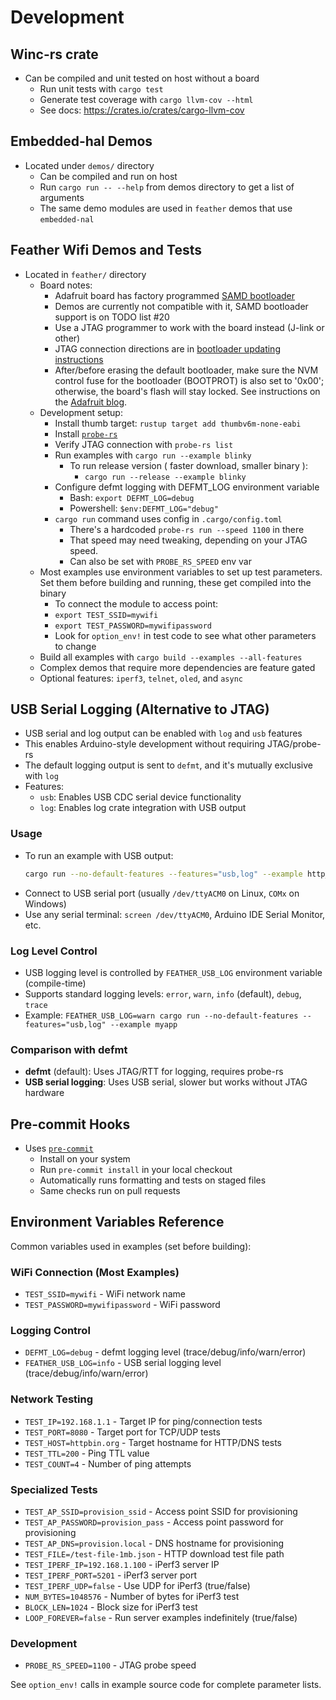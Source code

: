 # Development

## Winc-rs crate
- Can be compiled and unit tested on host without a board
  - Run unit tests with `cargo test`
  - Generate test coverage with `cargo llvm-cov --html`
  - See docs: https://crates.io/crates/cargo-llvm-cov

## Embedded-hal Demos
- Located under `demos/` directory
  - Can be compiled and run on host
  - Run `cargo run -- --help` from demos directory to get a list of arguments
  - The same demo modules are used in `feather` demos that use `embedded-nal`

## Feather Wifi Demos and Tests
- Located in `feather/` directory
  - Board notes:
    - Adafruit board has factory programmed [SAMD bootloader](https://learn.adafruit.com/how-to-program-samd-bootloaders/overview)
    - Demos are currently not compatible with it, SAMD bootloader support is on TODO list #20
    - Use a JTAG programmer to work with the board instead (J-link or other)
    - JTAG connection directions are in [bootloader updating instructions](https://learn.adafruit.com/how-to-program-samd-bootloaders?view=all#feather-m0-m4-wiring)
    - After/before erasing the default bootloader, make sure the NVM control fuse for the bootloader (BOOTPROT) is also set to '0x00'; otherwise, the board's flash will stay locked. See instructions on the [Adafruit blog](https://learn.adafruit.com/how-to-program-samd-bootloaders/programming-the-bootloader-with-atmel-studio#un-set-bootloader-protection-fuse-3017004).
  - Development setup:
    - Install thumb target: `rustup target add thumbv6m-none-eabi`
    - Install [`probe-rs`](https://probe.rs/)
    - Verify JTAG connection with `probe-rs list`
    - Run examples with `cargo run --example blinky`
      - To run release version ( faster download, smaller binary ):
         - `cargo run --release --example blinky`
    - Configure defmt logging with DEFMT_LOG environment variable
      - Bash: `export DEFMT_LOG=debug`
      - Powershell: `$env:DEFMT_LOG="debug"`
    - `cargo run` command uses config in `.cargo/config.toml`
      - There's a hardcoded `probe-rs run --speed 1100` in there
      - That speed may need tweaking, depending on your JTAG speed.
      - Can also be set with `PROBE_RS_SPEED` env var
  - Most examples use environment variables to set up test parameters. Set them
    before building and running, these get compiled into the binary
      - To connect the module to access point:
      - `export TEST_SSID=mywifi`
      - `export TEST_PASSWORD=mywifipassword`
      - Look for `option_env!` in test code to see what other parameters to change
  - Build all examples with `cargo build --examples --all-features`
  - Complex demos that require more dependencies are feature gated
  - Optional features: `iperf3`, `telnet`, `oled`, and `async`

## USB Serial Logging (Alternative to JTAG)
- USB serial and log output can be enabled with `log` and `usb` features
- This enables Arduino-style development without requiring JTAG/probe-rs
- The default logging output is sent to `defmt`, and it's mutually exclusive with `log`
- Features:
  - `usb`: Enables USB CDC serial device functionality
  - `log`: Enables log crate integration with USB output

### Usage
- To run an example with USB output:
    ```bash
    cargo run --no-default-features --features="usb,log" --example http_speed_test
    ```
- Connect to USB serial port (usually `/dev/ttyACM0` on Linux, `COMx` on Windows)
- Use any serial terminal: `screen /dev/ttyACM0`, Arduino IDE Serial Monitor, etc.

### Log Level Control
- USB logging level is controlled by `FEATHER_USB_LOG` environment variable (compile-time)
- Supports standard logging levels: `error`, `warn`, `info` (default), `debug`, `trace`
- Example: `FEATHER_USB_LOG=warn cargo run --no-default-features --features="usb,log" --example myapp`

### Comparison with defmt
- **defmt** (default): Uses JTAG/RTT for logging, requires probe-rs
- **USB serial logging**: Uses USB serial, slower but works without JTAG hardware

## Pre-commit Hooks
- Uses [`pre-commit`](https://pre-commit.com)
  - Install on your system
  - Run `pre-commit install` in your local checkout
  - Automatically runs formatting and tests on staged files
  - Same checks run on pull requests

## Environment Variables Reference
Common variables used in examples (set before building):

### WiFi Connection (Most Examples)
- `TEST_SSID=mywifi` - WiFi network name
- `TEST_PASSWORD=mywifipassword` - WiFi password

### Logging Control
- `DEFMT_LOG=debug` - defmt logging level (trace/debug/info/warn/error)
- `FEATHER_USB_LOG=info` - USB serial logging level (trace/debug/info/warn/error)

### Network Testing
- `TEST_IP=192.168.1.1` - Target IP for ping/connection tests
- `TEST_PORT=8080` - Target port for TCP/UDP tests
- `TEST_HOST=httpbin.org` - Target hostname for HTTP/DNS tests
- `TEST_TTL=200` - Ping TTL value
- `TEST_COUNT=4` - Number of ping attempts

### Specialized Tests
- `TEST_AP_SSID=provision_ssid` - Access point SSID for provisioning
- `TEST_AP_PASSWORD=provision_pass` - Access point password for provisioning
- `TEST_AP_DNS=provision.local` - DNS hostname for provisioning
- `TEST_FILE=/test-file-1mb.json` - HTTP download test file path
- `TEST_IPERF_IP=192.168.1.100` - iPerf3 server IP
- `TEST_IPERF_PORT=5201` - iPerf3 server port
- `TEST_IPERF_UDP=false` - Use UDP for iPerf3 (true/false)
- `NUM_BYTES=1048576` - Number of bytes for iPerf3 test
- `BLOCK_LEN=1024` - Block size for iPerf3 test
- `LOOP_FOREVER=false` - Run server examples indefinitely (true/false)

### Development
- `PROBE_RS_SPEED=1100` - JTAG probe speed

See `option_env!` calls in example source code for complete parameter lists.
